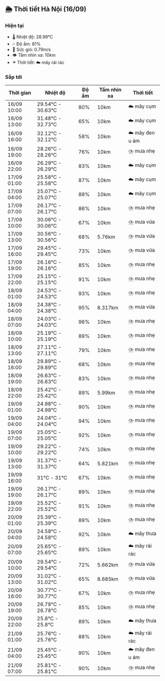 ## 🌦️ Thời tiết Hà Nội (16/09)

### Hiện tại

- 🌡️ Nhiệt độ: 28.99℃
- 💦 Độ ẩm: 81%
- 💨 Sức gió: 0.79m/s
- 👁️ Tầm nhìn xa: 10km
- ☂️ Thời tiết: ☁️ mây rải rác

### Sắp tới

| Thời gian | Nhiệt độ | Độ ẩm | Tầm nhìn xa | Thời tiết |
| --- | --- | --- | --- | --- |
| 16/09 10:00 | 29.54℃ - 30.63℃ | 80% | 10km | ☁️ mây cụm |
| 16/09 13:00 | 31.48℃ - 32.73℃ | 65% | 10km | ☁️ mây cụm |
| 16/09 16:00 | 32.12℃ - 32.12℃ | 58% | 10km | ☁️ mây đen u ám |
| 16/09 19:00 | 28.26℃ - 28.26℃ | 76% | 10km | ⛈️ mưa nhẹ |
| 16/09 22:00 | 26.29℃ - 26.29℃ | 83% | 10km | ☁️ mây cụm |
| 17/09 01:00 | 25.58℃ - 25.58℃ | 87% | 10km | ☁️ mây cụm |
| 17/09 04:00 | 25.07℃ - 25.07℃ | 89% | 10km | ☁️ mây cụm |
| 17/09 07:00 | 26.17℃ - 26.17℃ | 86% | 10km | ⛈️ mưa nhẹ |
| 17/09 10:00 | 30.06℃ - 30.06℃ | 67% | 10km | ⛈️ mưa vừa |
| 17/09 13:00 | 30.56℃ - 30.56℃ | 68% | 5.76km | ⛈️ mưa vừa |
| 17/09 16:00 | 29.45℃ - 29.45℃ | 73% | 10km | ⛈️ mưa vừa |
| 17/09 19:00 | 26.16℃ - 26.16℃ | 85% | 10km | ⛈️ mưa nhẹ |
| 17/09 22:00 | 25.15℃ - 25.15℃ | 91% | 10km | ⛈️ mưa nhẹ |
| 18/09 01:00 | 24.53℃ - 24.53℃ | 93% | 10km | ⛈️ mưa nhẹ |
| 18/09 04:00 | 24.38℃ - 24.38℃ | 95% | 8.317km | ⛈️ mưa vừa |
| 18/09 07:00 | 24.03℃ - 24.03℃ | 96% | 10km | ⛈️ mưa nhẹ |
| 18/09 10:00 | 25.19℃ - 25.19℃ | 89% | 10km | ⛈️ mưa nhẹ |
| 18/09 13:00 | 27.11℃ - 27.11℃ | 79% | 10km | ⛈️ mưa nhẹ |
| 18/09 16:00 | 29.89℃ - 29.89℃ | 68% | 10km | ⛈️ mưa nhẹ |
| 18/09 19:00 | 26.63℃ - 26.63℃ | 83% | 10km | ⛈️ mưa nhẹ |
| 18/09 22:00 | 25.42℃ - 25.42℃ | 89% | 5.99km | ⛈️ mưa nhẹ |
| 19/09 01:00 | 24.98℃ - 24.98℃ | 90% | 10km | ⛈️ mưa nhẹ |
| 19/09 04:00 | 24.04℃ - 24.04℃ | 94% | 10km | ⛈️ mưa nhẹ |
| 19/09 07:00 | 25.05℃ - 25.05℃ | 92% | 10km | ⛈️ mưa nhẹ |
| 19/09 10:00 | 29.22℃ - 29.22℃ | 74% | 10km | ⛈️ mưa nhẹ |
| 19/09 13:00 | 31.37℃ - 31.37℃ | 64% | 5.821km | ⛈️ mưa nhẹ |
| 19/09 16:00 | 31℃ - 31℃ | 67% | 10km | ⛈️ mưa nhẹ |
| 19/09 19:00 | 26.17℃ - 26.17℃ | 89% | 10km | ⛈️ mưa nhẹ |
| 19/09 22:00 | 25.52℃ - 25.52℃ | 91% | 10km | ⛈️ mưa nhẹ |
| 20/09 01:00 | 25.39℃ - 25.39℃ | 89% | 10km | ⛈️ mưa nhẹ |
| 20/09 04:00 | 24.58℃ - 24.58℃ | 92% | 10km | ☁️ mây thưa |
| 20/09 07:00 | 25.65℃ - 25.65℃ | 89% | 10km | ☁️ mây rải rác |
| 20/09 10:00 | 29.54℃ - 29.54℃ | 72% | 5.662km | ⛈️ mưa vừa |
| 20/09 13:00 | 31.02℃ - 31.02℃ | 65% | 8.685km | ⛈️ mưa vừa |
| 20/09 16:00 | 30.77℃ - 30.77℃ | 67% | 10km | ⛈️ mưa nhẹ |
| 20/09 19:00 | 26.78℃ - 26.78℃ | 85% | 10km | ⛈️ mưa nhẹ |
| 20/09 22:00 | 25.8℃ - 25.8℃ | 89% | 10km | ☁️ mây thưa |
| 21/09 01:00 | 25.76℃ - 25.76℃ | 88% | 10km | ☁️ mây rải rác |
| 21/09 04:00 | 25.45℃ - 25.45℃ | 90% | 10km | ☁️ mây đen u ám |
| 21/09 07:00 | 25.81℃ - 25.81℃ | 90% | 10km | ⛈️ mưa nhẹ |
